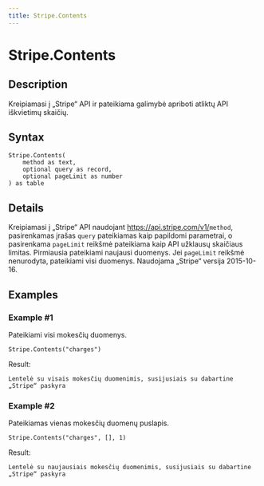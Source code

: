 ```yaml
---
title: Stripe.Contents
---
```


# Stripe.Contents


## Description

Kreipiamasi į „Stripe“ API ir pateikiama galimybė apriboti atliktų API iškvietimų skaičių.


## Syntax

```powerquery
Stripe.Contents(
    method as text,
    optional query as record,
    optional pageLimit as number
) as table
```


## Details

Kreipiamasi į „Stripe“ API naudojant https://api.stripe.com/v1/<code>method</code>, pasirenkamas įrašas <code>query</code> pateikiamas kaip papildomi parametrai, o pasirenkama <code>pageLimit</code> reikšmė pateikiama kaip API užklausų skaičiaus limitas. Pirmiausia pateikiami naujausi duomenys. Jei <code>pageLimit</code> reikšmė nenurodyta, pateikiami visi duomenys. Naudojama „Stripe“ versija 2015-10-16.


## Examples

### Example #1 
Pateikiami visi mokesčių duomenys.
```powerquery
Stripe.Contents("charges")
```

Result: 
```powerquery
Lentelė su visais mokesčių duomenimis, susijusiais su dabartine „Stripe“ paskyra
```


### Example #2 
Pateikiamas vienas mokesčių duomenų puslapis.
```powerquery
Stripe.Contents("charges", [], 1)
```

Result: 
```powerquery
Lentelė su naujausiais mokesčių duomenimis, susijusiais su dabartine „Stripe“ paskyra
```



